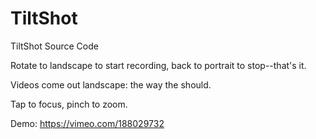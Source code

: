 # TiltShot
TiltShot Source Code

Rotate to landscape to start recording, back to portrait to stop--that's it. 

Videos come out landscape: the way the should.

Tap to focus, pinch to zoom.

Demo: https://vimeo.com/188029732
